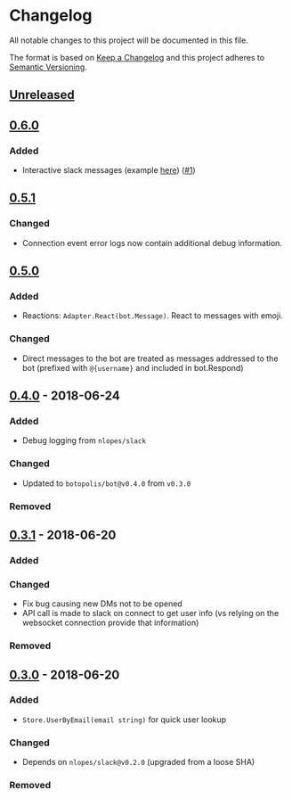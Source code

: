 # Changelog

All notable changes to this project will be documented in this file.

The format is based on [Keep a Changelog](http://keepachangelog.com/en/1.0.0/)
and this project adheres to [Semantic Versioning](http://semver.org/spec/v2.0.0.html).

## [Unreleased](https://github.com/botopolis/slack/compare/v0.6.0...master)

## [0.6.0](https://github.com/botopolis/slack/compare/v0.5.1...v0.6.0)

### Added

- Interactive slack messages (example [here](./action/example_test.go)) ([#1](https://github.com/botopolis/slack/pull/1))

## [0.5.1](https://github.com/botopolis/slack/compare/v0.5.0...v0.5.1)

### Changed

- Connection event error logs now contain additional debug information.

## [0.5.0](https://github.com/botopolis/slack/compare/v0.4.0...v0.5.0)

### Added

- Reactions: `Adapter.React(bot.Message)`. React to messages with emoji.

### Changed

- Direct messages to the bot are treated as messages addressed to the bot
  (prefixed with `@{username}` and included in bot.Respond)

## [0.4.0](https://github.com/botopolis/slack/compare/v0.3.1...v0.4.0) - 2018-06-24

### Added
- Debug logging from `nlopes/slack`

### Changed
- Updated to `botopolis/bot@v0.4.0` from `v0.3.0`

### Removed

## [0.3.1](https://github.com/botopolis/slack/compare/v0.3.0...v0.3.1) - 2018-06-20

### Added

### Changed
- Fix bug causing new DMs not to be opened
- API call is made to slack on connect to get user info (vs relying on the
  websocket connection provide that information)

### Removed


## [0.3.0](https://github.com/botopolis/slack/compare/v0.2.2...v0.3.0) - 2018-06-20

### Added

- `Store.UserByEmail(email string)` for quick user lookup

### Changed

- Depends on `nlopes/slack@v0.2.0` (upgraded from a loose SHA)

### Removed
